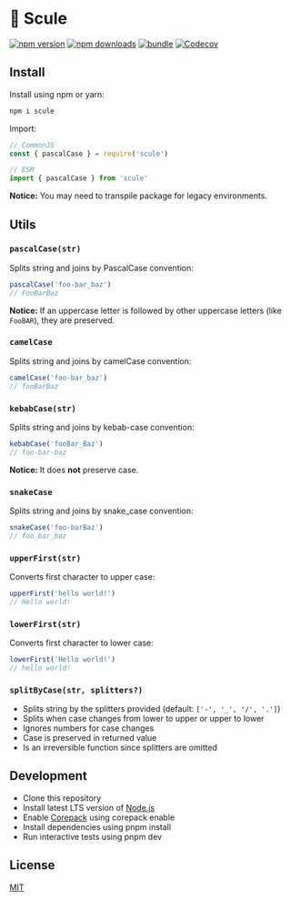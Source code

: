 # 🧵 Scule

[![npm version][npm-version-src]][npm-version-href]
[![npm downloads][npm-downloads-src]][npm-downloads-href]
[![bundle][bundle-src]][bundle-href]
[![Codecov][codecov-src]][codecov-href]

<!-- ![](.github/banner.svg) -->

## Install

Install using npm or yarn:

```bash
npm i scule
```

Import:

```js
// CommonJS
const { pascalCase } = require('scule')

// ESM
import { pascalCase } from 'scule'
```

**Notice:** You may need to transpile package for legacy environments.

## Utils

### `pascalCase(str)`

Splits string and joins by PascalCase convention:

```ts
pascalCase('foo-bar_baz')
// FooBarBaz
```

**Notice:** If an uppercase letter is followed by other uppercase letters (like `FooBAR`), they are preserved.

### `camelCase`

Splits string and joins by camelCase convention:

```ts
camelCase('foo-bar_baz')
// fooBarBaz
```

### `kebabCase(str)`

Splits string and joins by kebab-case convention:

```ts
kebabCase('fooBar_Baz')
// foo-bar-baz
```

**Notice:** It does **not** preserve case.

### `snakeCase`

Splits string and joins by snake_case convention:

```ts
snakeCase('foo-barBaz')
// foo_bar_baz
```

### `upperFirst(str)`

Converts first character to upper case:

```ts
upperFirst('hello world!')
// Hello world!
```

### `lowerFirst(str)`

Converts first character to lower case:

```ts
lowerFirst('Hello world!')
// hello world!
```

### `splitByCase(str, splitters?)`

- Splits string by the splitters provided (default: `['-', '_', '/', '.']`)
- Splits when case changes from lower to upper or upper to lower
- Ignores numbers for case changes
- Case is preserved in returned value
- Is an irreversible function since splitters are omitted

## Development

- Clone this repository
- Install latest LTS version of [Node.js](https://nodejs.org/en/)
- Enable [Corepack](https://github.com/nodejs/corepack) using corepack enable
- Install dependencies using pnpm install
- Run interactive tests using pnpm dev

## License

[MIT](./LICENSE)

<!-- Badges -->
[npm-version-src]: https://img.shields.io/npm/v/scule?style=flat&colorA=18181B&colorB=F0DB4F
[npm-version-href]: https://npmjs.com/package/scule
[npm-downloads-src]: https://img.shields.io/npm/dm/scule?style=flat&colorA=18181B&colorB=F0DB4F
[npm-downloads-href]: https://npmjs.com/package/scule
[codecov-src]: https://img.shields.io/codecov/c/gh/unjs/scule/main?style=flat&colorA=18181B&colorB=F0DB4F
[codecov-href]: https://codecov.io/gh/unjs/scule
[bundle-src]: https://img.shields.io/bundlephobia/minzip/scule?style=flat&colorA=18181B&colorB=F0DB4F
[bundle-href]: https://bundlephobia.com/result?p=scule
